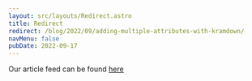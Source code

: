 ```yaml
---
layout: src/layouts/Redirect.astro
title: Redirect
redirect: /blog/2022/09/adding-multiple-attributes-with-kramdown/
navMenu: false
pubDate: 2022-09-17
---
```

<div>
Our article feed can be found <a href="/blog/2022/09/adding-multiple-attributes-with-kramdown/">here</a>
</div>
